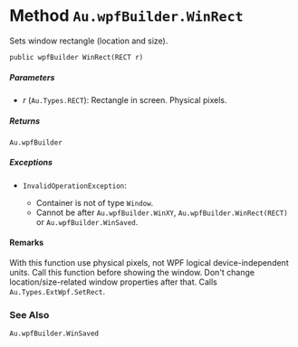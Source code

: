 # Method `Au.wpfBuilder.WinRect`

Sets window rectangle (location and size).

```
public wpfBuilder WinRect(RECT r)
```

##### Parameters

- *r*  (`Au.Types.RECT`):
    Rectangle in screen. Physical pixels.

##### Returns

`Au.wpfBuilder`

##### Exceptions

- `InvalidOperationException`:

    - Container is not of type `Window`.
    - Cannot be after `Au.wpfBuilder.WinXY`, `Au.wpfBuilder.WinRect(RECT)` or `Au.wpfBuilder.WinSaved`.

#### Remarks

With this function use physical pixels, not WPF logical device-independent units. Call this function before showing the window. Don't change location/size-related window properties after that. Calls `Au.Types.ExtWpf.SetRect`.

### See Also

`Au.wpfBuilder.WinSaved`